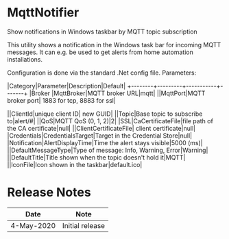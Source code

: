 # MqttNotifier
Show notifications in Windows taskbar by MQTT topic subscription

This utility shows a notification in the Windows task bar for incoming MQTT messages. 
It can e.g. be used to get alerts from home automation installations.

Configuration is done via the standard .Net config file. Parameters:

|Category|Parameter|Description|Default|
+--------+---------+-----------+-------+
|Broker  |MqttBroker|MQTT broker URL|mqtt|
||MqttPort|MQTT broker port|  1883 for tcp, 8883 for ssl|

||ClientId|unique client ID| new GUID|
||Topic|Base topic to subscribe to|alert/#|
||QoS|MQTT QoS (0, 1, 2)|2|
|SSL|CaCertificateFile|file path of the CA certificate|null|
||ClientCertificateFile| client certificate|null|
|Credentials|CredentialsTarget|Target in the Credential Store|null|
|Notification|AlertDisplayTime|Time the alert stays visible|5000 (ms)|
||DefaultMessageType|Type of message: Info, Warning, Error|Warning|
||DefaultTitle|Title shown when the topic doesn't hold it|MQTT|
||IconFile|Icon shown in the taskbar|default.ico|

# Release Notes
|Date|Note|
|---|---|
|4-May-2020|Initial release|
